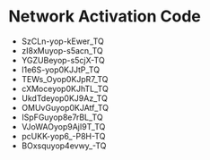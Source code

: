 # Network Activation Code
* SzCLn-yop-kEwer_TQ
* zI8xMuyop-s5acn_TQ
* YGZUBeyop-s5cjX-TQ
* l1e6S-yop0KJJtP_TQ
* TEWs_Oyop0KJpR7_TQ
* cXMoceyop0KJhTL_TQ
* UkdTdeyop0KJ9Az_TQ
* OMUvGuyop0KJAtf_TQ
* ISpFGuyop8e7rBL_TQ
* VJoWAOyop9AjI9T_TQ
* pcUKK-yop6_-P8H-TQ
* BOxsquyop4evwy_-TQ